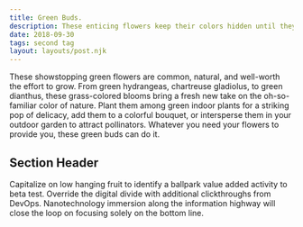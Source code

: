 ```yaml
---
title: Green Buds.
description: These enticing flowers keep their colors hidden until they bloom.
date: 2018-09-30
tags: second tag
layout: layouts/post.njk
---
```

These showstopping green flowers are common, natural, and well-worth the effort to grow. From green hydrangeas, chartreuse gladiolus, to green dianthus, these grass-colored blooms bring a fresh new take on the oh-so-familiar color of nature. Plant them among green indoor plants for a striking pop of delicacy, add them to a colorful bouquet, or intersperse them in your outdoor garden to attract pollinators. Whatever you need your flowers to provide you, these green buds can do it.

## Section Header

Capitalize on low hanging fruit to identify a ballpark value added activity to beta test. Override the digital divide with additional clickthroughs from DevOps. Nanotechnology immersion along the information highway will close the loop on focusing solely on the bottom line.

